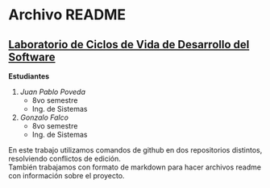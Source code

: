 # Archivo README
## [Laboratorio de Ciclos de Vida de Desarrollo del Software](https://bit.ly/m/cvds)

**Estudiantes**
1. *Juan Pablo Poveda*
    - 8vo semestre
    - Ing. de Sistemas
2. *Gonzalo Falco*
    - 8vo semestre
    - Ing. de Sistemas

En este trabajo utilizamos comandos de github en dos repositorios distintos, resolviendo conflictos de edición.\
También trabajamos con formato de markdown para hacer archivos readme con información sobre el proyecto.
